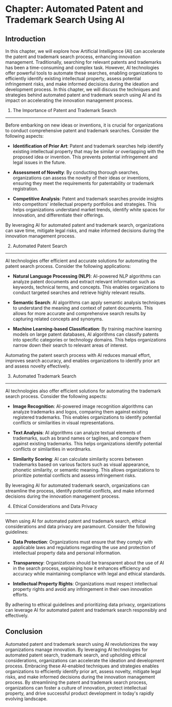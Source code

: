 Chapter: Automated Patent and Trademark Search Using AI
=======================================================

Introduction
------------

In this chapter, we will explore how Artificial Intelligence (AI) can accelerate the patent and trademark search process, enhancing innovation management. Traditionally, searching for relevant patents and trademarks has been a time-consuming and complex task. However, AI technologies offer powerful tools to automate these searches, enabling organizations to efficiently identify existing intellectual property, assess potential infringement risks, and make informed decisions during the ideation and development process. In this chapter, we will discuss the techniques and strategies behind automated patent and trademark search using AI and its impact on accelerating the innovation management process.

1. The Importance of Patent and Trademark Search
------------------------------------------------

Before embarking on new ideas or inventions, it is crucial for organizations to conduct comprehensive patent and trademark searches. Consider the following aspects:

* **Identification of Prior Art**: Patent and trademark searches help identify existing intellectual property that may be similar or overlapping with the proposed idea or invention. This prevents potential infringement and legal issues in the future.

* **Assessment of Novelty**: By conducting thorough searches, organizations can assess the novelty of their ideas or inventions, ensuring they meet the requirements for patentability or trademark registration.

* **Competitive Analysis**: Patent and trademark searches provide insights into competitors' intellectual property portfolios and strategies. This helps organizations understand market trends, identify white spaces for innovation, and differentiate their offerings.

By leveraging AI for automated patent and trademark search, organizations can save time, mitigate legal risks, and make informed decisions during the innovation management process.

2. Automated Patent Search
--------------------------

AI technologies offer efficient and accurate solutions for automating the patent search process. Consider the following applications:

* **Natural Language Processing (NLP)**: AI-powered NLP algorithms can analyze patent documents and extract relevant information such as keywords, technical terms, and concepts. This enables organizations to conduct targeted searches and retrieve highly relevant results.

* **Semantic Search**: AI algorithms can apply semantic analysis techniques to understand the meaning and context of patent documents. This allows for more accurate and comprehensive search results by capturing related concepts and synonyms.

* **Machine Learning-based Classification**: By training machine learning models on large patent databases, AI algorithms can classify patents into specific categories or technology domains. This helps organizations narrow down their search to relevant areas of interest.

Automating the patent search process with AI reduces manual effort, improves search accuracy, and enables organizations to identify prior art and assess novelty effectively.

3. Automated Trademark Search
-----------------------------

AI technologies also offer efficient solutions for automating the trademark search process. Consider the following aspects:

* **Image Recognition**: AI-powered image recognition algorithms can analyze trademarks and logos, comparing them against existing registered trademarks. This enables organizations to identify potential conflicts or similarities in visual representations.

* **Text Analysis**: AI algorithms can analyze textual elements of trademarks, such as brand names or taglines, and compare them against existing trademarks. This helps organizations identify potential conflicts or similarities in wordmarks.

* **Similarity Scoring**: AI can calculate similarity scores between trademarks based on various factors such as visual appearance, phonetic similarity, or semantic meaning. This allows organizations to prioritize potential conflicts and assess infringement risks.

By leveraging AI for automated trademark search, organizations can streamline the process, identify potential conflicts, and make informed decisions during the innovation management process.

4. Ethical Considerations and Data Privacy
------------------------------------------

When using AI for automated patent and trademark search, ethical considerations and data privacy are paramount. Consider the following guidelines:

* **Data Protection**: Organizations must ensure that they comply with applicable laws and regulations regarding the use and protection of intellectual property data and personal information.

* **Transparency**: Organizations should be transparent about the use of AI in the search process, explaining how it enhances efficiency and accuracy while maintaining compliance with legal and ethical standards.

* **Intellectual Property Rights**: Organizations must respect intellectual property rights and avoid any infringement in their own innovation efforts.

By adhering to ethical guidelines and prioritizing data privacy, organizations can leverage AI for automated patent and trademark search responsibly and effectively.

Conclusion
----------

Automated patent and trademark search using AI revolutionizes the way organizations manage innovation. By leveraging AI technologies for automated patent search, trademark search, and upholding ethical considerations, organizations can accelerate the ideation and development process. Embracing these AI-enabled techniques and strategies enables organizations to efficiently identify prior art, assess novelty, mitigate legal risks, and make informed decisions during the innovation management process. By streamlining the patent and trademark search process, organizations can foster a culture of innovation, protect intellectual property, and drive successful product development in today's rapidly evolving landscape.

